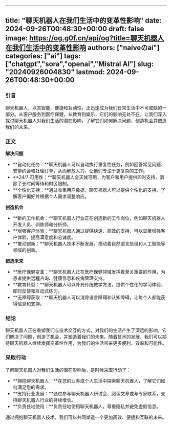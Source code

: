 
---
title: "聊天机器人在我们生活中的变革性影响"
date: 2024-09-26T00:48:30+00:00
draft: false
image: https://og.g0f.cn/api/og?title=聊天机器人在我们生活中的变革性影响
authors: ["naiveのai"]
categories: ["ai"]
tags: ["chatgpt","sora","openai","Mistral AI"]
slug: "20240926004830"
lastmod: 2024-09-26T00:48:30+00:00
---
### 引言

聊天机器人，以其智能、便捷和互动性，正迅速成为我们日常生活中不可或缺的一部分。从客户服务到医疗保健，从教育到娱乐，它们的影响无处不在。让我们深入探讨聊天机器人对我们生活的潜在影响，了解它们如何解决问题、创造机会并塑造我们的未来。

### 正文

**解决问题**

* **自动化任务：**聊天机器人可以自动执行重复性任务，例如回答常见问题、安排约会和处理订单，从而解放人力，让他们专注于更复杂的工作。
* **24/7 可用性：**聊天机器人全天候可用，为客户和用户提供即时支持，消除了长时间等待和时区限制。
* **个性化支持：**通过收集用户数据，聊天机器人可以提供个性化的支持，了解客户偏好并根据个人需求调整响应。

**创造机会**

* **新的工作机会：**聊天机器人行业正在创造新的工作岗位，例如聊天机器人开发人员、训练师和分析师。
* **增强客户体验：**聊天机器人通过提供快速、高效的支持，可以显著增强客户体验，提高满意度和忠诚度。
* **推动创新：**聊天机器人技术不断发展，推动着自然语言处理和人工智能等领域的创新。

**塑造未来**

* **医疗保健变革：**聊天机器人正在医疗保健领域发挥着至关重要的作用，为患者提供远程咨询、健康信息和疾病管理支持。
* **教育转型：**聊天机器人可以补充传统教学方法，提供个性化的学习体验、即时反馈和互动式练习。
* **无障碍获取：**聊天机器人可以消除语言障碍和认知障碍，让每个人都能获得信息和支持。

### 结论

聊天机器人正在重塑我们与技术交互的方式，对我们的生活产生了深远的影响。它们解决了问题，创造了机会，并塑造着我们的未来。随着技术的发展，我们可以期待聊天机器人继续发挥变革性作用，为我们的生活带来更多便利、效率和可能性。

### 采取行动

了解聊天机器人对我们生活的潜在影响后，是时候采取行动了：

* **拥抱聊天机器人：**在您的业务或个人生活中探索聊天机器人，了解它们如何满足您的需求。
* **支持行业发展：**通过参与聊天机器人研讨会、阅读文章或与专家联系，支持聊天机器人行业的持续增长。
* **负责任地使用：**负责任地使用聊天机器人，尊重隐私并避免虚假信息。

通过拥抱聊天机器人技术，我们可以共同塑造一个更加高效、便捷和互联的未来。